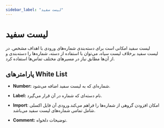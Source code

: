 ```yaml
---
sidebar_label: "لیست سفید"
---
```

<head>
  <title>لیست سفید | مستندات سیموتل</title>
</head>

# لیست سفید

لیست سفید امکانی است برای دسته‌‌بندی شماره‌‌های ورودی با اهداف مشخص. در لیست سفید برخلاف لیست سیاه، می‌‌توان با استفاده از دسته، شماره‌‌ها را دسته‌‌بندی و از آن‌ها مطابق نیاز در مسیر‌‌های مختلف تماس‌‌ها استفاده کرد.

## پارامترهای White List

- **Number:** شماره‌‌ای که به لیست سفید اضافه می‌‌شود.

- **Label:** نام دسته‌‌ای که شماره در آن قرار می‌‌گیرد.

- **Import**: امکان افزودن گروهی از شماره‌ها را فراهم می‌کند.ورودی آن فایل اکسلی شامل تمامی شماره‌های لیست سفید می‌باشد.
	
- **Comment:** توضیحات دلخواه.